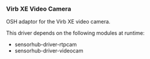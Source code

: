 ### Virb XE Video Camera 

OSH adaptor for the Virb XE video camera.

This driver depends on the following modules at runtime:
  * sensorhub-driver-rtpcam
  * sensorhub-driver-videocam
